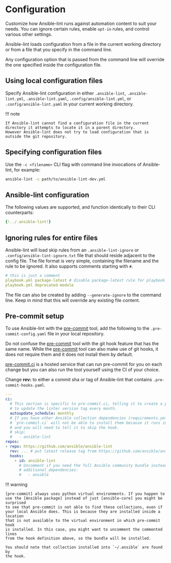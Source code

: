 # Configuration

Customize how Ansible-lint runs against automation content to suit your needs.
You can ignore certain rules, enable `opt-in` rules, and control various other
settings.

Ansible-lint loads configuration from a file in the current working directory or
from a file that you specify in the command line.

Any configuration option that is passed from the command line will override
the one specified inside the configuration file.

## Using local configuration files

Specify Ansible-lint configuration in either
`.ansible-lint`, `.ansible-lint.yml`, `.ansible-lint.yaml`,
`.config/ansible-lint.yml`, or `.config/ansible-lint.yaml`
in your current working directory.

!!! note

    If Ansible-lint cannot find a configuration file in the current directory it attempts to locate it in a parent directory.
    However Ansible-lint does not try to load configuration that is outside the git repository.

## Specifying configuration files

Use the `-c <filename>` CLI flag with command line invocations of Ansible-lint,
for example:

```bash
ansible-lint -c path/to/ansible-lint-dev.yml
```

## Ansible-lint configuration

The following values are supported, and function identically to their CLI
counterparts:

```yaml
{!../.ansible-lint!}
```

## Ignoring rules for entire files

Ansible-lint will load skip rules from an `.ansible-lint-ignore` or
`.config/ansible-lint-ignore.txt` file that should reside adjacent to the config
file. The file format is very simple, containing the filename and the rule to be
ignored. It also supports comments starting with `#`.

```yaml title=".ansible-lint-ignore"
# this is just a comment
playbook.yml package-latest # disable package-latest rule for playbook.yml
playbook.yml deprecated-module
```

The file can also be created by adding `--generate-ignore` to the command line.
Keep in mind that this will override any existing file content.

## Pre-commit setup

To use Ansible-lint with the [pre-commit] tool, add the following to the
`.pre-commit-config.yaml` file in your local repository.

Do not confuse the [pre-commit] tool with the git hook feature that has the same name.
While the [pre-commit] tool can also make use of git hooks, it does not require
them and it does not install them by default.

[pre-commit.ci] is a hosted service that can run pre-commit for you
on each change but you can also run the tool yourself using the CI of your choice.

Change **rev:** to either a commit sha or tag of Ansible-lint that contains
`.pre-commit-hooks.yaml`.

```yaml
---
ci:
  # This section is specific to pre-commit.ci, telling it to create a pull request
  # to update the linter version tag every month.
  autoupdate_schedule: monthly
  # If you have other Ansible collection dependencies (requirements.yml)
  # `pre-commit.ci` will not be able to install them because it runs in offline mode,
  # and you will need to tell it to skip the hook.
  # skip:
  #   - ansible-lint
repos:
- repo: https://github.com/ansible/ansible-lint
  rev: ... # put latest release tag from https://github.com/ansible/ansible-lint/releases/
  hooks:
    - id: ansible-lint
      # Uncomment if you need the full Ansible community bundle instead of ansible-core:
      # additional_dependencies:
      #   - ansible
```

!!! warning

    [pre-commit] always uses python virtual environments. If you happen to
    use the [Ansible package] instead of just [ansible-core] you might be surprised
    to see that pre-commit is not able to find these collections, even if
    your local Ansible does. This is because they are installed inside a location
    that is not available to the virtual environment in which pre-commit hook
    is installed. In this case, you might want to uncomment the commented lines
    from the hook definition above, so the bundle will be installed.

    You should note that collection installed into `~/.ansible` are found by
    the hook.

[pre-commit]: https://pre-commit.com/
[Ansible package]: https://pypi.org/project/ansible/
[ansible-core]: https://pypi.org/project/ansible-core/
[pre-commit.ci]: https://pre-commit.ci/
